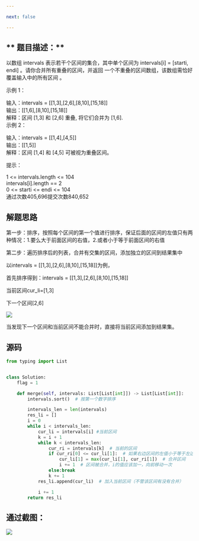 ```yaml
---

next: false

---
```




<BlogInfo id="1338" title="leetcode之合并区间" author="白日梦想猿" pv=0 read_times=0 pre_cost_time="63" category="leetcode100题" tag_list="['leetcode']" create_time="2022.03.28 20:54:23.939442" update_time="2022.07.11 10:33:39" />

## **  题目描述：**

以数组 intervals 表示若干个区间的集合，其中单个区间为 intervals[i] = [starti, endi]
。请你合并所有重叠的区间，并返回 一个不重叠的区间数组，该数组需恰好覆盖输入中的所有区间 。



示例 1：

输入：intervals = [[1,3],[2,6],[8,10],[15,18]]  
输出：[[1,6],[8,10],[15,18]]  
解释：区间 [1,3] 和 [2,6] 重叠, 将它们合并为 [1,6].  
示例 2：

输入：intervals = [[1,4],[4,5]]  
输出：[[1,5]]  
解释：区间 [1,4] 和 [4,5] 可被视为重叠区间。  


提示：

1 <= intervals.length <= 104  
intervals[i].length == 2  
0 <= starti <= endi <= 104  
通过次数405,696提交次数840,652

## **解题思路**

第一步：排序，按照每个区间的第一个值进行排序，保证后面的区间的左值只有两种情况：1.要么大于前面区间的右值，2.或者小于等于前面区间的右值

第二步：遍历排序后的列表，合并有交集的区间，添加独立的区间到结果集中

以intervals = [[1,3],[2,6],[8,10],[15,18]]为例，

首先排序得到：intervals = [[1,3],[2,6],[8,10],[15,18]]

当前区间cur_li=[1,3]

下一个区间[2,6]

![](http://www.lll.plus/media/image/2022/03/28/image-20220328205340-1.png)

当发现下一个区间和当前区间不能合并时，直接将当前区间添加到结果集。



## **源码**


```python
from typing import List


class Solution:
    flag = 1

    def merge(self, intervals: List[List[int]]) -> List[List[int]]:
        intervals.sort()  # 按第一个数字排序

        intervals_len = len(intervals)
        res_li = []
        i = 0
        while i < intervals_len:
            cur_li = intervals[i] #当前区间
            k = i + 1
            while k < intervals_len:
                cur_ri = intervals[k]  # 当前的区间
                if cur_ri[0] <= cur_li[1]:  # 如果右边区间的左值小于等于左边区间的右值，那么这两个区间可以合并
                    cur_li[1] = max(cur_li[1], cur_ri[1])  # 合并区间
                    i += 1  # 区间被合并，i的值应该加一，向前移动一次
                else:break
                k += 1
            res_li.append(cur_li)  # 加入当前区间（不管该区间有没有合并）

            i += 1
        return res_li
```



## **通过截图：**

![](https://img-blog.csdnimg.cn/597334010814426db998811d85085870.png?x-oss-process=image/watermark,type_d3F5LXplbmhlaQ,shadow_50,text_Q1NETiBAbGl0dGxl5LquXw==,size_20,color_FFFFFF,t_70,g_se,x_16)



























































<ActionBox />
